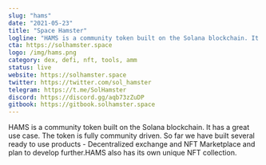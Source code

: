 ```yaml
---
slug: "hams"
date: "2021-05-23"
title: "Space Hamster"
logline: "HAMS is a community token built on the Solana blockchain. It has a great use case. The token is fully community driven. So far we have built several ready to use products - Decentralized exchange and NFT Marketplace and plan to develop further.HAMS also has its own unique NFT collection."
cta: https://solhamster.space
logo: /img/hams.png
category: dex, defi, nft, tools, amm
status: live
website: https://solhamster.space
twitter: https://twitter.com/sol_hamster
telegram: https://t.me/SolHamster
discord: https://discord.gg/aqb73zZuDP
gitbook: https://gitbook.solhamster.space
---
```


HAMS is a community token built on the Solana blockchain. It has a great use case. The token is fully community driven. So far we have built several ready to use products - Decentralized exchange and NFT Marketplace and plan to develop further.HAMS also has its own unique NFT collection.